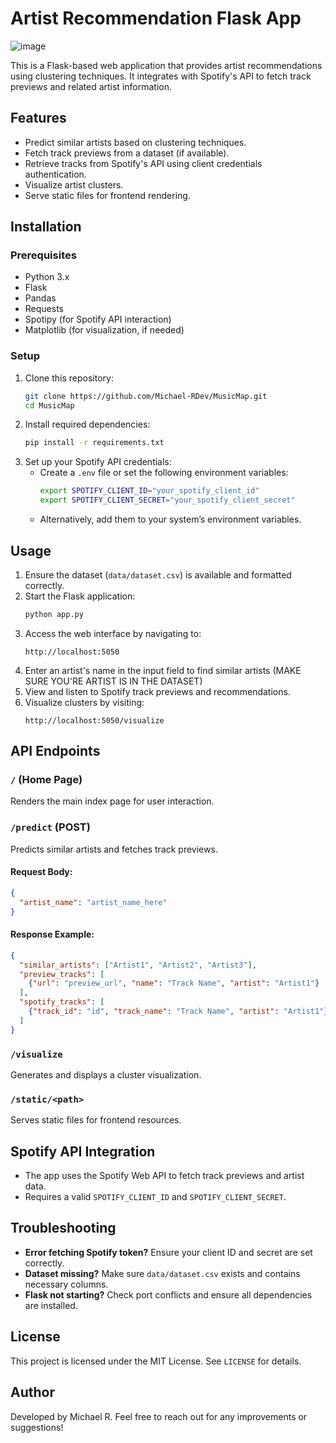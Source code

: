 # Artist Recommendation Flask App

![image](https://github.com/user-attachments/assets/f10ce754-188b-4b34-ac05-8f829546822e)



This is a Flask-based web application that provides artist recommendations using clustering techniques. It integrates with Spotify's API to fetch track previews and related artist information.

## Features

- Predict similar artists based on clustering techniques.
- Fetch track previews from a dataset (if available).
- Retrieve tracks from Spotify's API using client credentials authentication.
- Visualize artist clusters.
- Serve static files for frontend rendering.

## Installation

### Prerequisites
- Python 3.x
- Flask
- Pandas
- Requests
- Spotipy (for Spotify API interaction)
- Matplotlib (for visualization, if needed)

### Setup
1. Clone this repository:
   ```sh
   git clone https://github.com/Michael-RDev/MusicMap.git
   cd MusicMap
   ```
2. Install required dependencies:
   ```sh
   pip install -r requirements.txt
   ```
3. Set up your Spotify API credentials:
   - Create a `.env` file or set the following environment variables:
     ```sh
     export SPOTIFY_CLIENT_ID="your_spotify_client_id"
     export SPOTIFY_CLIENT_SECRET="your_spotify_client_secret"
     ```
   - Alternatively, add them to your system’s environment variables.

## Usage

1. Ensure the dataset (`data/dataset.csv`) is available and formatted correctly.
2. Start the Flask application:
   ```sh
   python app.py
   ```
3. Access the web interface by navigating to:
   ```
   http://localhost:5050
   ```
4. Enter an artist's name in the input field to find similar artists (MAKE SURE YOU'RE ARTIST IS IN THE DATASET)
5. View and listen to Spotify track previews and recommendations.
6. Visualize clusters by visiting:
   ```
   http://localhost:5050/visualize
   ```

## API Endpoints

### `/` (Home Page)
Renders the main index page for user interaction.

### `/predict` (POST)
Predicts similar artists and fetches track previews.
#### Request Body:
```json
{
  "artist_name": "artist_name_here"
}
```
#### Response Example:
```json
{
  "similar_artists": ["Artist1", "Artist2", "Artist3"],
  "preview_tracks": [
    {"url": "preview_url", "name": "Track Name", "artist": "Artist1"}
  ],
  "spotify_tracks": [
    {"track_id": "id", "track_name": "Track Name", "artist": "Artist1"}
  ]
}
```

### `/visualize`
Generates and displays a cluster visualization.

### `/static/<path>`
Serves static files for frontend resources.

## Spotify API Integration

- The app uses the Spotify Web API to fetch track previews and artist data.
- Requires a valid `SPOTIFY_CLIENT_ID` and `SPOTIFY_CLIENT_SECRET`.

## Troubleshooting

- **Error fetching Spotify token?** Ensure your client ID and secret are set correctly.
- **Dataset missing?** Make sure `data/dataset.csv` exists and contains necessary columns.
- **Flask not starting?** Check port conflicts and ensure all dependencies are installed.
  
## License

This project is licensed under the MIT License. See `LICENSE` for details.

## Author

Developed by Michael R. Feel free to reach out for any improvements or suggestions!

